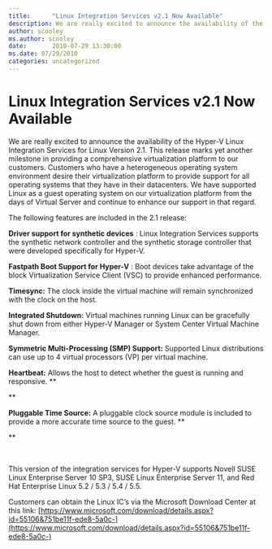 ```yaml
---
title:      "Linux Integration Services v2.1 Now Available"
description: We are really excited to announce the availability of the Hyper-V Linux Integration Services for Linux Version 2.1.
author: scooley
ms.author: scooley
date:       2010-07-29 13:30:00
ms.date: 07/29/2010
categories: uncategorized
---
```

# Linux Integration Services v2.1 Now Available

We are really excited to announce the availability of the Hyper-V Linux Integration Services for Linux Version 2.1. This release marks yet another milestone in providing a comprehensive virtualization platform to our customers. Customers who have a heterogeneous operating system environment desire their virtualization platform to provide support for all operating systems that they have in their datacenters. We have supported Linux as a guest operating system on our virtualization platform from the days of Virtual Server and continue to enhance our support in that regard. 

The following features are included in the 2.1 release:

**Driver support for synthetic devices** : Linux Integration Services supports the synthetic network controller and the synthetic storage controller that were developed specifically for Hyper-V.

**Fastpath Boot Support for Hyper-V** : Boot devices take advantage of the block Virtualization Service Client (VSC) to provide enhanced performance.

**Timesync:** The clock inside the virtual machine will remain synchronized with the clock on the host.

**Integrated Shutdown:** Virtual machines running Linux can be gracefully shut down from either Hyper-V Manager or System Center Virtual Machine Manager.

**Symmetric Multi-Processing (SMP) Support:** Supported Linux distributions can use up to 4 virtual processors (VP) per virtual machine. 

**Heartbeat:** Allows the host to detect whether the guest is running and responsive. **

**

**Pluggable Time Source:** A pluggable clock source module is included to provide a more accurate time source to the guest. **

**

                                                                

This version of the integration services for Hyper-V supports Novell SUSE Linux Enterprise Server 10 SP3, SUSE Linux Enterprise Server 11, and Red Hat Enterprise Linux 5.2 / 5.3 / 5.4 / 5.5.

Customers can obtain the Linux IC’s via the Microsoft Download Center at this link: [https://www.microsoft.com/download/details.aspx?id=55106&751be11f-ede8-5a0c-](https://www.microsoft.com/download/details.aspx?id=55106&751be11f-ede8-5a0c-)
